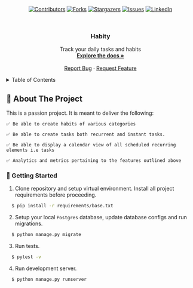 <div id="top" align="center">

[![Contributors][contributors-shield]][contributors-url]
[![Forks][forks-shield]][forks-url]
[![Stargazers][stars-shield]][stars-url]
[![Issues][issues-shield]][issues-url]
[![LinkedIn][linkedin-shield]][linkedin-url]
</div>

<br />
<h3 align="center">Habity</h3>

  <p align="center">
    Track your daily tasks and habits
    <br />
    <a href="https://github.com/SharleneNdinda/habity-api/tree/master/docs"><strong>Explore the docs »</strong></a>
    <br />
    <br />
    <a href="https://github.com/SharleneNdinda/habity-api/issues">Report Bug</a>
    ·
    <a href="https://github.com/SharleneNdinda/habity-api/issues">Request Feature</a>
  </p>
</div>

<details>
  <summary>Table of Contents</summary>
  <ol>
    <li>
      <a href="#about-the-project">About The Project</a>
      <ul>
        <li><a href="#built-with">Built With</a></li>
      </ul>
    </li>
    <li>
      <a href="#getting-started">Getting Started</a>
      <ul>
        <li><a href="#prerequisites">Prerequisites</a></li>
        <li><a href="#installation">Installation</a></li>
      </ul>
    </li>
    <li><a href="#usage">Usage</a></li>
    <li><a href="#contributing">Contributing</a></li>
    <li><a href="#license">License</a></li>
    <li><a href="#contact">Contact</a></li>
    <li><a href="#acknowledgments">Acknowledgments</a></li>
  </ol>
</details>

## 🤔 About The Project

This is a passion project. It is meant to deliver the following:

    ✅ Be able to create habits of various categories

    ✅ Be able to create tasks both recurrent and instant tasks.

    ✅ Be able to display a calendar view of all scheduled recurring elements i.e tasks

    ✅ Analytics and metrics pertaining to the features outlined above

### 🚀 Getting Started

1. Clone repository and setup virtual environment. Install all project requirements before proceeding.
```sh
  $ pip install -r requirements/base.txt
```

2. Setup your local `Postgres` database, update database configs and run migrations.
```sh
  $ python manage.py migrate 
```

3. Run tests.
```sh
  $ pytest -v 
```

4. Run development server.
```sh
  $ python manage.py runserver
```

[contributors-shield]: https://img.shields.io/github/contributors/SharleneNdinda/habity-api?style=for-the-badge
[contributors-url]: https://github.com/SharleneNdinda/habity-api/graphs/contributors
[forks-shield]: https://img.shields.io/github/forks/SharleneNdinda/habity-api?style=for-the-badge
[forks-url]: https://github.com/SharleneNdinda/habity-api/forks
[stars-shield]: https://img.shields.io/github/stars/SharleneNdinda/habity-api?style=for-the-badge
[stars-url]: https://github.com/SharleneNdinda/habity-api/stargazers
[issues-shield]: https://img.shields.io/github/issues/SharleneNdinda/habity-api?style=for-the-badge
[issues-url]: https://github.com/SharleneNdinda/habity-api/issues
[linkedin-shield]: https://img.shields.io/badge/-LinkedIn-black.svg?style=for-the-badge&logo=linkedin&colorB=555
[linkedin-url]: in/sharlene-mutuku-86571518b
[product-screenshot]: images/architecture.png
[x-ray-trace]: images/trace.png